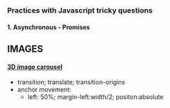 ### Practices with Javascript tricky questions

#### 1. Asynchronous - Promises
## IMAGES

#### [3D image carousel](https://htmlpreview.github.io/?https://github.com/xiumingxu/web-component-play/blob/master/images/slider/index.html) 
- transition; translate; transition-origins 
- anchor movement: 
  - left: 50%; margin-left:width/2; positon:absolute

